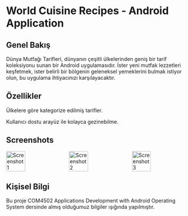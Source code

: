 # World Cuisine Recipes - Android Application


## Genel Bakış

Dünya Mutfağı Tarifleri, dünyanın çeşitli ülkelerinden geniş bir tarif koleksiyonu sunan bir Android uygulamasıdır. İster yeni mutfak lezzetleri keşfetmek, ister belirli bir bölgenin geleneksel yemeklerini bulmak istiyor olun, bu uygulama ihtiyacınızı karşılayacaktır.

## Özellikler

Ülkelere göre kategorize edilmiş tarifler.

Kullanıcı dostu arayüz ile kolayca gezinebilme.

## Screenshots

<div style="display: flex; justify-content: space-between;">
  <img src="https://github.com/BeratAgaca/WorldCuisineAndroid/assets/67809960/f245b073-e6dc-4344-b07a-2c508bdac223" alt="Screenshot 1" style="width: 32%;">
  <img src="https://github.com/BeratAgaca/WorldCuisineAndroid/assets/67809960/ea355525-9fe1-4d81-b8f2-db9320617745" alt="Screenshot 2" style="width: 32%;">
  <img src="https://github.com/BeratAgaca/WorldCuisineAndroid/assets/67809960/e63ae2fa-3233-49a2-a8c4-2a55228d39b7" alt="Screenshot 3" style="width: 32%;">
</div>

## Kişisel Bilgi

Bu proje COM4502 Applications Development with Android Operating System dersinde almış olduğumuz bilgiler ışığında yapılmıştır.
